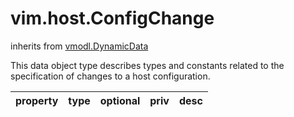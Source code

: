vim.host.ConfigChange
=====================
inherits from [vmodl.DynamicData](docs/vmodl.DynamicData.md)


This data object type describes types and constants related to the    specification of changes to a host configuration.

| property | type | optional | priv | desc |
|:---------|:-----|:---------|:-----|:-----|



